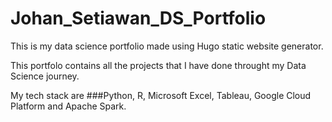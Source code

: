 # Johan_Setiawan_DS_Portfolio

This is my data science portfolio made using Hugo static website generator. 

This portfolo contains all the projects that I have done throught my Data Science journey. 

My tech stack are ###Python, R, Microsoft Excel, Tableau, Google Cloud Platform and Apache Spark.
